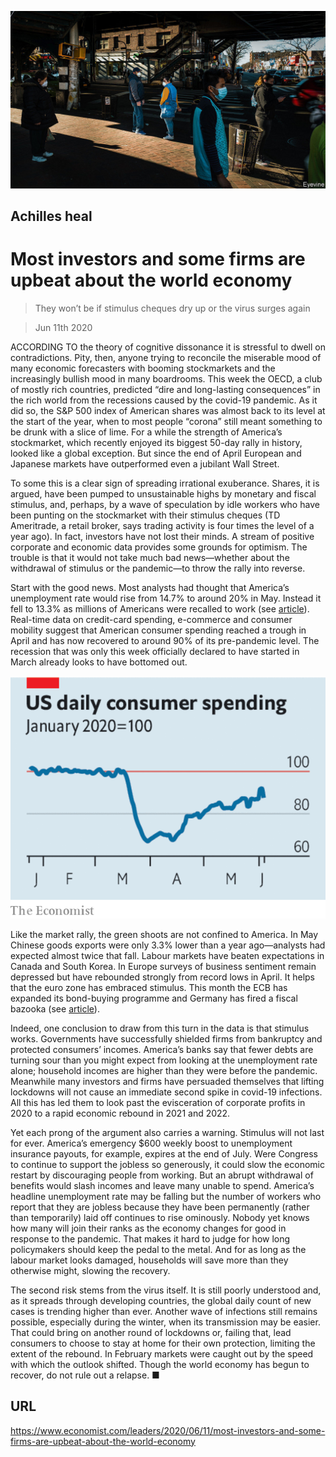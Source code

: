 ![](./images/20200613_LDP501.jpg)

## Achilles heal

# Most investors and some firms are upbeat about the world economy

> They won’t be if stimulus cheques dry up or the virus surges again

> Jun 11th 2020

ACCORDING TO the theory of cognitive dissonance it is stressful to dwell on contradictions. Pity, then, anyone trying to reconcile the miserable mood of many economic forecasters with booming stockmarkets and the increasingly bullish mood in many boardrooms. This week the OECD, a club of mostly rich countries, predicted “dire and long-lasting consequences” in the rich world from the recessions caused by the covid-19 pandemic. As it did so, the S&P 500 index of American shares was almost back to its level at the start of the year, when to most people “corona” still meant something to be drunk with a slice of lime. For a while the strength of America’s stockmarket, which recently enjoyed its biggest 50-day rally in history, looked like a global exception. But since the end of April European and Japanese markets have outperformed even a jubilant Wall Street.

To some this is a clear sign of spreading irrational exuberance. Shares, it is argued, have been pumped to unsustainable highs by monetary and fiscal stimulus, and, perhaps, by a wave of speculation by idle workers who have been punting on the stockmarket with their stimulus cheques (TD Ameritrade, a retail broker, says trading activity is four times the level of a year ago). In fact, investors have not lost their minds. A stream of positive corporate and economic data provides some grounds for optimism. The trouble is that it would not take much bad news—whether about the withdrawal of stimulus or the pandemic—to throw the rally into reverse.

Start with the good news. Most analysts had thought that America’s unemployment rate would rise from 14.7% to around 20% in May. Instead it fell to 13.3% as millions of Americans were recalled to work (see [article](https://www.economist.com//finance-and-economics/2020/06/11/what-the-early-1980s-implies-for-unemployment-today)). Real-time data on credit-card spending, e-commerce and consumer mobility suggest that American consumer spending reached a trough in April and has now recovered to around 90% of its pre-pandemic level. The recession that was only this week officially declared to have started in March already looks to have bottomed out.



![](./images/20200613_LDC044.png)

Like the market rally, the green shoots are not confined to America. In May Chinese goods exports were only 3.3% lower than a year ago—analysts had expected almost twice that fall. Labour markets have beaten expectations in Canada and South Korea. In Europe surveys of business sentiment remain depressed but have rebounded strongly from record lows in April. It helps that the euro zone has embraced stimulus. This month the ECB has expanded its bond-buying programme and Germany has fired a fiscal bazooka (see [article](https://www.economist.com//europe/2020/06/11/germany-opens-the-money-tap)).

Indeed, one conclusion to draw from this turn in the data is that stimulus works. Governments have successfully shielded firms from bankruptcy and protected consumers’ incomes. America’s banks say that fewer debts are turning sour than you might expect from looking at the unemployment rate alone; household incomes are higher than they were before the pandemic. Meanwhile many investors and firms have persuaded themselves that lifting lockdowns will not cause an immediate second spike in covid-19 infections. All this has led them to look past the evisceration of corporate profits in 2020 to a rapid economic rebound in 2021 and 2022.

Yet each prong of the argument also carries a warning. Stimulus will not last for ever. America’s emergency $600 weekly boost to unemployment insurance payouts, for example, expires at the end of July. Were Congress to continue to support the jobless so generously, it could slow the economic restart by discouraging people from working. But an abrupt withdrawal of benefits would slash incomes and leave many unable to spend. America’s headline unemployment rate may be falling but the number of workers who report that they are jobless because they have been permanently (rather than temporarily) laid off continues to rise ominously. Nobody yet knows how many will join their ranks as the economy changes for good in response to the pandemic. That makes it hard to judge for how long policymakers should keep the pedal to the metal. And for as long as the labour market looks damaged, households will save more than they otherwise might, slowing the recovery.

The second risk stems from the virus itself. It is still poorly understood and, as it spreads through developing countries, the global daily count of new cases is trending higher than ever. Another wave of infections still remains possible, especially during the winter, when its transmission may be easier. That could bring on another round of lockdowns or, failing that, lead consumers to choose to stay at home for their own protection, limiting the extent of the rebound. In February markets were caught out by the speed with which the outlook shifted. Though the world economy has begun to recover, do not rule out a relapse. ■

## URL

https://www.economist.com/leaders/2020/06/11/most-investors-and-some-firms-are-upbeat-about-the-world-economy
